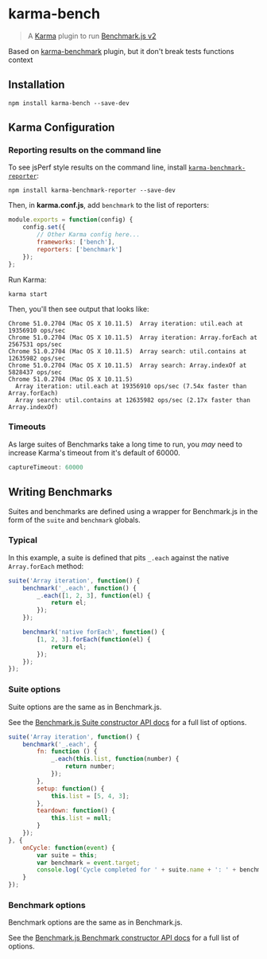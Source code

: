 # karma-bench

> A [Karma](http://karma-runner.github.io/) plugin to run [Benchmark.js v2](http://benchmarkjs.com/)

Based on [karma-benchmark](https://github.com/JamieMason/karma-benchmark) plugin, but it don't break tests functions context

## Installation

```shell
npm install karma-bench --save-dev
```

## Karma Configuration

### Reporting results on the command line

To see jsPerf style results on the command line, install [`karma-benchmark-reporter`](https://github.com/lazd/karma-benchmark-reporter):

```shell
npm install karma-benchmark-reporter --save-dev
```

Then, in **karma.conf.js**, add `benchmark` to the list of reporters:

```javascript
module.exports = function(config) {
    config.set({
        // Other Karma config here...
        frameworks: ['bench'],
        reporters: ['benchmark']
    });
};
```

Run Karma:

```shell
karma start
```

Then, you'll then see output that looks like:

```
Chrome 51.0.2704 (Mac OS X 10.11.5)  Array iteration: util.each at 19356910 ops/sec
Chrome 51.0.2704 (Mac OS X 10.11.5)  Array iteration: Array.forEach at 2567531 ops/sec
Chrome 51.0.2704 (Mac OS X 10.11.5)  Array search: util.contains at 12635982 ops/sec
Chrome 51.0.2704 (Mac OS X 10.11.5)  Array search: Array.indexOf at 5828437 ops/sec
Chrome 51.0.2704 (Mac OS X 10.11.5)
  Array iteration: util.each at 19356910 ops/sec (7.54x faster than Array.forEach)
  Array search: util.contains at 12635982 ops/sec (2.17x faster than Array.indexOf)
```

### Timeouts

As large suites of Benchmarks take a long time to run, you _may_ need to increase Karma's timeout from it's default of 60000.

```javascript
captureTimeout: 60000
```

## Writing Benchmarks

Suites and benchmarks are defined using a wrapper for Benchmark.js in the form of the `suite` and `benchmark` globals.

### Typical

In this example, a suite is defined that pits `_.each` against the native `Array.forEach` method:

```javascript
suite('Array iteration', function() {
    benchmark('_.each', function() {
        _.each([1, 2, 3], function(el) {
            return el;
        });
    });

    benchmark('native forEach', function() {
        [1, 2, 3].forEach(function(el) {
            return el;
        });
    });
});
```

### Suite options

Suite options are the same as in Benchmark.js.

See the [Benchmark.js Suite constructor API docs](http://benchmarkjs.com/docs#Suite) for a full list of options.

```javascript
suite('Array iteration', function() {
    benchmark('_.each', {
        fn: function () {
            _.each(this.list, function(number) {
                return number;
            });
        },
        setup: function() {
            this.list = [5, 4, 3];
        },
        teardown: function() {
            this.list = null;
        }
    });
}, {
    onCycle: function(event) {
        var suite = this;
        var benchmark = event.target;
        console.log('Cycle completed for ' + suite.name + ': ' + benchmark.name);
    }
});
```


### Benchmark options

Benchmark options are the same as in Benchmark.js.

See the [Benchmark.js Benchmark constructor API docs](http://benchmarkjs.com/docs#Benchmark) for a full list of options.
